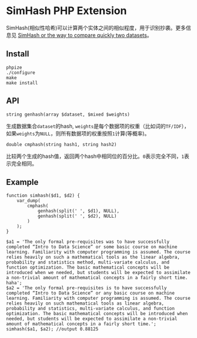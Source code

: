 SimHash PHP Extension
=======

SimHash(相似性哈希)可以计算两个实体之间的相似程度，用于识别抄袭。更多信息见 [SimHash or the way to compare quickly two datasets](http://titouangalopin.com/blog/2013/11/simhash-or-the-way-to-compare-quickly-two-datasets)。


Install
-----

	phpize
	./configure
	make
	make install

API
----

	string genhash(array $dataset, $mixed $weights)

生成数据集合`dataset`的hash, `weights`是每个数据项的权重（比如词的`TF/IDF`），如果`weights`为`NULL`，则所有数据项的权重按照`1`计算(等概率)。


	double cmphash(string hash1, string hash2)
	
比较两个生成的hash值，返回两个hash中相同位的百分比。`0`表示完全不同，`1`表示完全相同。

Example
-----

	function simhash($d1, $d2) {
    	var_dump(
        	cmphash(
            	genhash(split(' ', $d1), NULL),
            	genhash(split(' ', $d2), NULL)
        	)
    	);
	}
	
	$a1 = 'The only formal pre-requisites was to have successfully completed “Intro to Data Science” or some basic course on machine learning. Familiarity with computer programming is assumed. The course relies heavily on such a mathematical tools as the linear algebra, probability and statistics method, multi-variate calculus, and function optimization. The basic mathematical concepts will be introduced when we needed, but students will be expected to assimilate a non-trivial amount of mathematical concepts in a fairly short time. haha';
	$a2 = 'The only formal pre-requisites is to have successfully completed “Intro to Data Science” or any basic course on machine learning. Familiarity with computer programming is assumed. The course relies heavily on such mathematical tools as linear algebra, probability and statistics, multi-variate calculus, and function optimization. The basic mathematical concepts will be introduced when needed, but students will be expected to assimilate a non-trivial amount of mathematical concepts in a fairly short time.';
	simhash($a1, $a2); //output 0.88125
